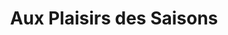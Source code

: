 ---
title: "Aux Plaisirs des Saisons"
url: /lectoure/aux-plaisirs-des-saisons/
shop: Gemüse & Obst
---